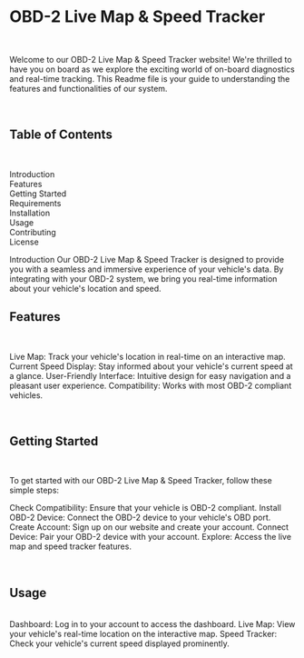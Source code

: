 
<h1>OBD-2 Live Map & Speed Tracker</h1><br>
<p>Welcome to our OBD-2 Live Map & Speed Tracker website! We're thrilled to have you on board as we explore the exciting world of on-board diagnostics and real-time tracking. This Readme file is your guide to understanding the features and functionalities of our system.</p><br>

<h2>Table of Contents</h2><br>
<p>
Introduction<br>
Features<br>
Getting Started<br>
Requirements<br>
Installation<br>
Usage<br>
Contributing<br>
License<br>
</p>
Introduction <a name="introduction"></a>
Our OBD-2 Live Map & Speed Tracker is designed to provide you with a seamless and immersive experience of your vehicle's data. By integrating with your OBD-2 system, we bring you real-time information about your vehicle's location and speed.

<h2>Features <a name="features"></a></h2><br>
<p>Live Map: Track your vehicle's location in real-time on an interactive map.
Current Speed Display: Stay informed about your vehicle's current speed at a glance.
User-Friendly Interface: Intuitive design for easy navigation and a pleasant user experience.
Compatibility: Works with most OBD-2 compliant vehicles.</p><br>

<h2>Getting Started<a name="getting-started"></a></h2><br>
<p>To get started with our OBD-2 Live Map & Speed Tracker, follow these simple steps:

Check Compatibility: Ensure that your vehicle is OBD-2 compliant.
Install OBD-2 Device: Connect the OBD-2 device to your vehicle's OBD port.
Create Account: Sign up on our website and create your account.
Connect Device: Pair your OBD-2 device with your account.
Explore: Access the live map and speed tracker features.</p><br>


<h2>Usage<a name="usage"></a></h2><br>
Dashboard: Log in to your account to access the dashboard.
Live Map: View your vehicle's real-time location on the interactive map.
Speed Tracker: Check your vehicle's current speed displayed prominently.
